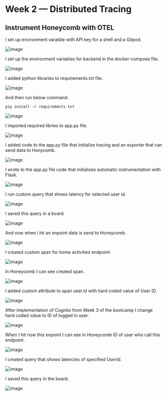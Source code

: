 # Week 2 — Distributed Tracing

## Instrument Honeycomb with OTEL

I set up environment varaible with API key for a shell and a Gitpod.

![image](https://user-images.githubusercontent.com/96197101/223701553-35df6495-a1ca-4ce6-b84f-6fcc2c641511.png)

I set up the environment variables for backend in the docker-compose file.

![image](https://user-images.githubusercontent.com/96197101/223700285-0a0cdd55-9f90-4284-80be-acf1b932b692.png)

I added python libraries to requirements.txt file.

![image](https://user-images.githubusercontent.com/96197101/223721899-48c72d69-d4c0-45a1-938a-0c77d00876f8.png)

And then run below command.

````
pip install -r requirements.txt
````
![image](https://user-images.githubusercontent.com/96197101/223723494-ac6e14c6-61a3-4ac3-a0e7-5741ff06e43c.png)

I imported required libries to app.py file.

![image](https://user-images.githubusercontent.com/96197101/223723783-e1ac680f-fb88-47e3-bd53-9f7f75896168.png)

I added code to the app.py file that initialize tracing and an exporter that can send data to Honycomb.

![image](https://user-images.githubusercontent.com/96197101/223725619-07d333a0-24ac-4051-a8cc-50051bcc8fd0.png)

I wrote to the app.py file code that initializes automatic instrumentation with Flask.

![image](https://user-images.githubusercontent.com/96197101/223725999-e1228242-c228-46b4-9f15-2156f1e5ee27.png)

I run custom query that shows latency for selected user id.

![image](https://user-images.githubusercontent.com/96197101/223766810-13b6b62f-0a95-44fb-b5ee-234a9ca0c0c7.png)

I saved this query in a board. 

![image](https://user-images.githubusercontent.com/96197101/223767188-5bab4226-70d6-4594-bc5c-697d26f94bdf.png)




And now when i hit an enpoint data is send to Honeycomb.

![image](https://user-images.githubusercontent.com/96197101/223733098-01f1a607-6406-4df0-9bba-14371814a672.png)

I created custom span for home activities endpoint. 

![image](https://user-images.githubusercontent.com/96197101/223753697-b913a110-b93f-4564-8181-568bd1fb4e84.png)

In Honeycomb I can see created span.

![image](https://user-images.githubusercontent.com/96197101/223754838-5512832a-939f-478b-9f7d-6358cb32a894.png)

I added custom attribute to span user.id with hard coded value of User ID.

![image](https://user-images.githubusercontent.com/96197101/223761530-6ee4ed15-5be3-4aae-962a-7602a30e2cc5.png)

After implementation of Cognito from Week 3 of the bootcamp I change hard coded value to ID of logged in user.

![image](https://user-images.githubusercontent.com/96197101/223764183-9136c91b-917b-4c29-8134-b19864c25ed9.png)

When I hit now this enpoint I can see in Honeycomb ID of user who call this endpoint.

![image](https://user-images.githubusercontent.com/96197101/223764481-3b888dc3-61c8-4684-b438-9b9b1eb34026.png)

I created query that shows latencies of specified UserId.

![image](https://user-images.githubusercontent.com/96197101/223767636-5de8344b-171a-41d4-9d63-176d7e2593b6.png)

I saved this query in the board.

![image](https://user-images.githubusercontent.com/96197101/223767759-1ef0e0d9-24f0-46c2-8b2b-f5c404f52ca4.png)

